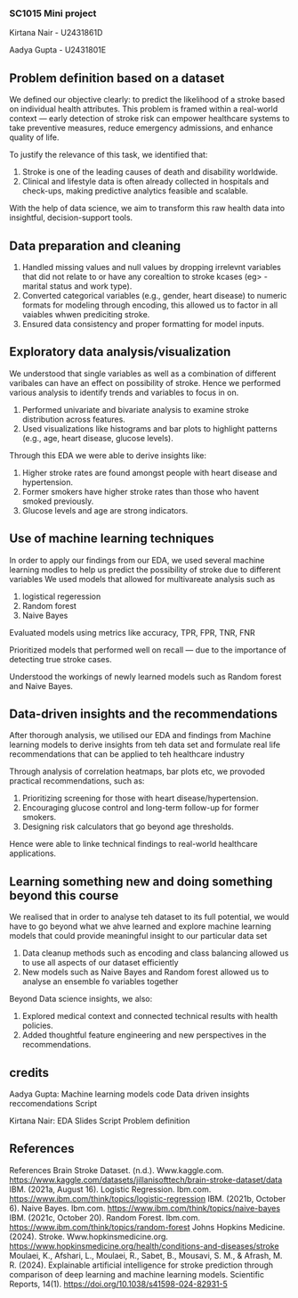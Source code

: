 ### SC1015 Mini project 
Kirtana Nair - U2431861D

Aadya Gupta - U2431801E

## Problem definition based on a dataset
We defined our objective clearly: to predict the likelihood of a stroke based on individual health attributes. This problem is framed within a real-world context — early detection of stroke risk can empower healthcare systems to take preventive measures, reduce emergency admissions, and enhance quality of life.

To justify the relevance of this task, we identified that:

1) Stroke is one of the leading causes of death and disability worldwide.
2) Clinical and lifestyle data is often already collected in hospitals and check-ups, making predictive analytics feasible and scalable.

With the help of data science, we aim to transform this raw health data into insightful, decision-support tools.


## Data preparation and cleaning
1) Handled missing values and null values by dropping irrelevnt variables that did not relate to or have any corealtion to stroke kcases (eg> - marital status and work type).
2) Converted categorical variables (e.g., gender, heart disease) to numeric formats for modeling through encoding, this allowed us to factor in all vaiables whwen prediciting stroke. 
3) Ensured data consistency and proper formatting for model inputs.

## Exploratory data analysis/visualization 
We understood that single variables as well as a combination of different varibales can have an effect on possibility of stroke. Hence we performed various analysis to identify trends and variables to focus in on. 

1) Performed univariate and bivariate analysis to examine stroke distribution across features.
2) Used visualizations like histograms and bar plots to highlight patterns (e.g., age, heart disease, glucose levels).
   
Through this EDA we were able to derive insights like:
1) Higher stroke rates are found amongst people with heart disease and hypertension.
2) Former smokers have higher stroke rates than those who havent smoked previously.
3) Glucose levels and age are strong indicators.

## Use of machine learning techniques 
In order to apply our findings from our EDA, we used several machine learning modles to help us predict the possibility of stroke due to different variables
We used models that allowed for multivareate analysis such as 
1) logistical regeression
2) Random forest
3) Naive Bayes

Evaluated models using metrics like accuracy, TPR, FPR, TNR, FNR

Prioritized models that performed well on recall — due to the importance of detecting true stroke cases.

Understood the workings of newly learned models such as Random forest and Naive Bayes. 

## Data-driven insights and the recommendations
After thorough analysis, we utilised our EDA and findings from Machine learning models to derive insights from teh data set and formulate real life recommendations that can be applied to teh healthcare industry 

Through analysis of correlation heatmaps, bar plots etc, we provoded practical recommendations, such as:
1) Prioritizing screening for those with heart disease/hypertension.
2) Encouraging glucose control and long-term follow-up for former smokers.
3) Designing risk calculators that go beyond age thresholds.

Hence were able to linke technical findings to real-world healthcare applications.


## Learning something new and doing something beyond this course
We realised that in order to analyse teh dataset to its full potential, we would have to go beyond what we ahve learned and explore machine learning models that could provide meaningful insight to our particular data set 
1) Data cleanup methods such as encoding and class balancing allowed us to use all aspects of our dataset efficiently 
2) New models such as Naive Bayes and Random forest allowed us to analyse an ensemble fo variables together

Beyond Data science insights, we also:
1) Explored medical context and connected technical results with health policies.
2) Added thoughtful feature engineering and new perspectives in the recommendations.

## credits
Aadya Gupta:
Machine learning models code
Data driven insights
reccomendations
Script

Kirtana Nair:
EDA
Slides
Script
Problem definition


## References
References Brain Stroke Dataset. (n.d.). Www.kaggle.com. https://www.kaggle.com/datasets/jillanisofttech/brain-stroke-dataset/data IBM. (2021a, August 16). Logistic Regression. Ibm.com. https://www.ibm.com/think/topics/logistic-regression IBM. (2021b, October 6). Naive Bayes. Ibm.com. https://www.ibm.com/think/topics/naive-bayes IBM. (2021c, October 20). Random Forest. Ibm.com. https://www.ibm.com/think/topics/random-forest Johns Hopkins Medicine. (2024). Stroke. Www.hopkinsmedicine.org. https://www.hopkinsmedicine.org/health/conditions-and-diseases/stroke Moulaei, K., Afshari, L., Moulaei, R., Sabet, B., Mousavi, S. M., & Afrash, M. R. (2024). Explainable artificial intelligence for stroke prediction through comparison of deep learning and machine learning models. Scientific Reports, 14(1). https://doi.org/10.1038/s41598-024-82931-5
